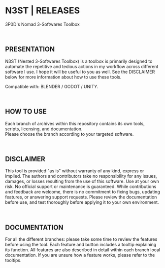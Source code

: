 # N3ST | RELEASES
3P0D's Nomad 3-Softwares Toolbox

<br>  

## PRESENTATION
N3ST (Nested 3-Softwares Toolbox) is a toolbox is primarily designed to automate the repetitive and tedious actions in my workflow across different software I use. I hope it will be useful to you as well. See the DISCLAIMER below for more information about how to use these tools.  

Compatible with: BLENDER / GODOT / UNITY.

<br>  

## HOW TO USE
Each branch of archives within this repository contains its own tools, scripts, licensing, and documentation.  
Please choose the branch according to your targeted software.  

<br>  

## DISCLAIMER
This tool is provided "as is" without warranty of any kind, express or implied. The authors and contributors take no responsibility for any issues, damages, or losses resulting from the use of this software. Use at your own risk. No official support or maintenance is guaranteed. While contributions and feedback are welcome, there is no commitment to fixing bugs, updating features, or answering support requests. Please review the documentation before use, and test thoroughly before applying it to your own environment. 

<br>  

## DOCUMENTATION
For all the different branches: please take some time to review the features before using the tool. Each feature and button includes a tooltip explaining its function. All features are also described in detail within each branch local documentation. If you are unsure how a feature works, please refer to the tooltips.
